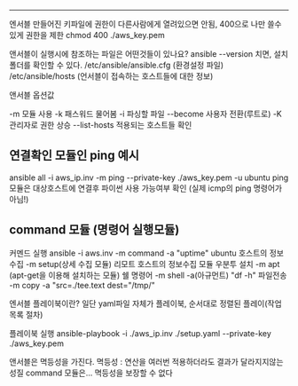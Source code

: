---------------------------------
엔서블 
만들어진 키파일에 권한이 다른사람에게 열려있으면 안됨, 400으로 나만 쓸수있게 권한을 제한
chmod 400 ./aws_key.pem 

앤서블이 실행시에 참조하는 파일은 어떤것들이 있나요?
ansible --version 치면, 설치 폴더를 확인할 수 있다.
/etc/ansible/ansible.cfg (환경설정 파일)
/etc/ansible/hosts (언서블이 접속하는 호스트들에 대한 정보)


앤서블 옵션값

-m 모듈 사용
-k 패스워드 물어봄
-i 파싱할 파일
--become 사용자 전환(루트로)
-K 관리자로 권한 상승
--list-hosts 적용되는 호스트들 확인

## 연결확인 모듈인 ping 예시
ansible all -i aws_ip.inv -m ping  --private-key  ./aws_key.pem -u ubuntu
ping 모듈은 대상호스트에 연결후 파이썬 사용 가능여부 확인 (실제 icmp의 ping 명령어가 아님!)



## command 모듈 (명령어 실행모듈)
커멘드 실행 ansible -i aws.inv -m command -a "uptime" ubuntu
호스트의 정보 수집 -m setup(상세 수집 모듈) 리모트 호스트의 정보수집 모듈
우분투 설치 -m apt (apt-get을 이용해 설치하는 모듈)
쉘 명령어 -m shell -a(아규먼트) "df -h"
파일전송 -m copy -a "src=./tee.text dest="/tmp/"



엔서블 플레이북이란?
일단 yaml파일 자체가 플레이북, 순서대로 정렬된 플레이(작업 목록 절차)

플레이북 실행
ansible-playbook -i ./aws_ip.inv ./setup.yaml --private-key ./aws_key.pem

앤서블은 멱등성을 가진다.
멱등성 : 연산을 여러번 적용하더라도 결과가 달라지지않는 성질
command 모듈은... 멱등성을 보장할 수 없다









